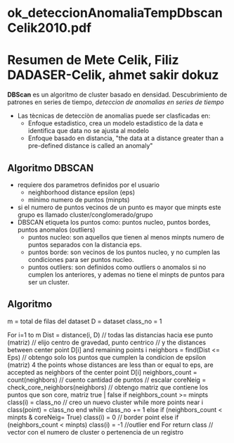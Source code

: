 # ok_deteccionAnomaliaTempDbscanCelik2010.pdf
# Resumen de  Mete Celik, Filiz DADASER-Celik, ahmet sakir dokuz
**DBScan** es un algoritmo de cluster basado en densidad.
Descubrimiento de patrones en series de tiempo, *deteccion de anomalias en series de tiempo*

* Las tècnicas de detecciòn de anomalias puede ser clasficadas en: 
    - Enfoque estadistico, crea un modelo estadistico de la data e identifica que data no se ajusta al modelo
    - Enfoque basado en distancia, "the data at a distance greater than a pre-defined distance is called an anomaly"

## Algoritmo DBSCAN
* requiere dos parametros definidos por el usuario
    * neighborhood distance epsilon (eps)
    * minimo numero de puntos (minpts)
* si el numero de puntos vecinos de un punto es mayor que minpts este grupo es llamado cluster/conglomerado/grupo
* DBSCAN etiqueta los puntos como:  puntos nucleo, puntos bordes, puntos anomalos (outliers)
    * puntos nucleo: son aquellos que tienen al menos minpts numero de puntos separados con la distancia eps.
    * puntos borde: son vecinos de los puntos nucleo, y no cumplen las condiciones para ser puntos nucleo.
    * puntos outliers: son definidos como outliers o anomalos si no cumplen los anteriores, y ademas no tiene el minpts de puntos para ser un cluster.

## Algoritmo
m = total de filas del dataset
D = dataset
class_no = 1

For i=1 to m
    Dist = distance(i, D) // todas las distancias hacia ese punto (matriz) // elijo centro de gravedad, punto centrico
    // y the distances between center point D[i] and remaining points i
    neighbors = find(Dist <= Eps) // obtengo solo los puntos que cumplen la condicion de epsilon (matriz) 4 the points whose distances are less than or equal to eps, are accepted as neighbors of the center point D[i]
    neighbors_count = count(neighbors) // cuento cantidad de puntos // escalar
    coreNeig = check_core_neighbors(neighbors) // obtengo matriz que contiene los puntos que son core, matriz true | false
    if neighbors_count >= minpts
    	class(i) = class_no // creo un nuevo cluster
        while more points near i
	    class(point) = class_no
	end while
	class_no += 1
    else if (neighbors_count < minpts & coreNeig= True)
        class(i) = 0 // border point
    else if (neighbors_count < minpts)
        class(i) = -1 //outlier
end For
return class // vector con el numero de cluster o pertenencia de un registro

